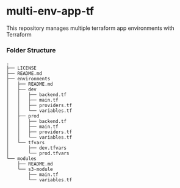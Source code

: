 # multi-env-app-tf
This repository manages multiple terraform app environments with Terraform

### Folder Structure
```
.
├── LICENSE
├── README.md
├── environments
│   ├── README.md
│   ├── dev
│   │   ├── backend.tf
│   │   ├── main.tf
│   │   ├── providers.tf
│   │   └── variables.tf
│   ├── prod
│   │   ├── backend.tf
│   │   ├── main.tf
│   │   ├── providers.tf
│   │   └── variables.tf
│   └── tfvars
│       ├── dev.tfvars
│       └── prod.tfvars
└── modules
    ├── README.md
    └── s3-module
        ├── main.tf
        └── variables.tf
        
```